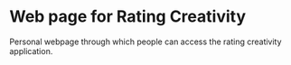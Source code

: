 # Web page for Rating Creativity
Personal webpage through which people can access the rating creativity application.
